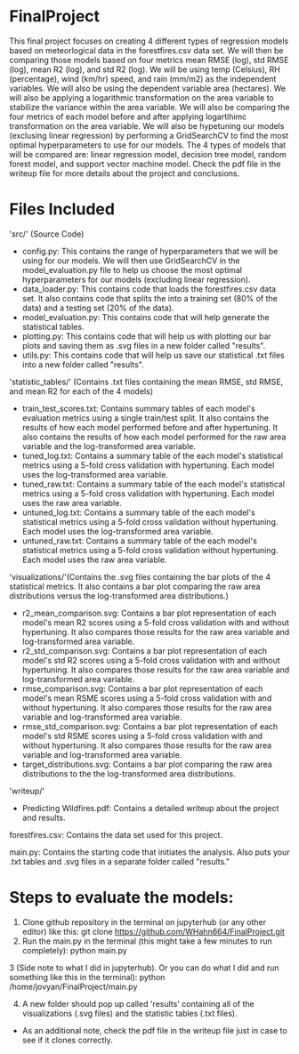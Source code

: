 # FinalProject
This final project focuses on creating 4 different types of regression models based on meteorlogical data in the forestfires.csv data set. We will then be comparing those models based on four metrics mean RMSE (log), std RMSE (log), mean R2 (log), and std R2 (log). We will be using temp (Celsius), RH (percentage), wind (km/hr) speed, and rain (mm/m2) as the independent variables. We will also be using the dependent variable area (hectares). We will also be applying a logarithmic transformation on the area variable to stabilize the variance within the area variable. We will also be comparing the four metrics of each model before and after applying logartihimc transformation on the area variable. We will also be hypetuning our models (exclusing linear regression) by performing a GridSearchCV to find the most optimal hyperparameters to use for our models. The 4 types of models that will be compared are: linear regression model, decision tree model, random forest model, and support vector machine model. Check the pdf file in the writeup file for more details about the project and conclusions. 

# Files Included
'src/' (Source Code)

- config.py: This contains the range of hyperparameters that we will be using for our models. We will then use GridSearchCV in the model_evaluation.py file to help us choose the most optimal hyperparameters for our models (excluding linear regression).
- data_loader.py: This contains code that loads the forestfires.csv data set. It also contains code that splits the into a training set (80% of the data) and a testing set (20% of the data).
- model_evaluation.py: This contains code that will help generate the statistical tables.
- plotting.py: This contains code that will help us with plotting our bar plots and saving them as .svg files in a new folder called "results".
- utils.py: This contains code that will help us save our statistical .txt files into a new folder called "results". 

'statistic_tables/' (Contains .txt files containing the mean RMSE, std RMSE, and mean R2 for each of the 4 models)

- train_test_scores.txt: Contains summary tables of each model's evaluation metrics using a single train/test split. It also contains the results of how each model performed before and after hypertuning. It also contains the results of how each model performed for the raw area variable and the log-transformed area variable.
- tuned_log.txt: Contains a summary table of the each model's statistical metrics using a 5-fold cross validation with hypertuning. Each model uses the log-transformed area variable.
- tuned_raw.txt: Contains a summary table of the each model's statistical metrics using a 5-fold cross validation with hypertuning. Each model uses the raw area variable. 
- untuned_log.txt: Contains a summary table of the each model's statistical metrics using a 5-fold cross validation without hypertuning. Each model uses the log-transformed area variable. 
- untuned_raw.txt: Contains a summary table of the each model's statistical metrics using a 5-fold cross validation without hypertuning. Each model uses the raw area variable. 

'visualizations/'(Contains the .svg files containing the bar plots of the 4 statistical metrics. It also contains a bar plot comparing the raw area distributions versus the log-transformed area distributions.)

- r2_mean_comparison.svg: Contains a bar plot representation of each model's mean R2 scores using a 5-fold cross validation with and without hypertuning. It also compares those results for the raw area variable and log-transformed area variable. 
- r2_std_comparison.svg: Contains a bar plot representation of each model's std R2 scores using a 5-fold cross validation with and without hypertuning. It also compares those results for the raw area variable and log-transformed area variable. 
- rmse_comparison.svg: Contains a bar plot representation of each model's mean RSME scores using a 5-fold cross validation with and without hypertuning. It also compares those results for the raw area variable and log-transformed area variable. 
- rmse_std_comparison.svg: Contains a bar plot representation of each model's std RSME scores using a 5-fold cross validation with and without hypertuning. It also compares those results for the raw area variable and log-transformed area variable. 
- target_distributions.svg: Contains a bar plot comparing the raw area distributions to the the log-transformed area distributions.

'writeup/'

- Predicting Wildfires.pdf: Contains a detailed writeup about the project and results.


forestfires.csv: Contains the data set used for this project.

main.py: Contains the starting code that initiates the analysis. Also puts your .txt tables and .svg files in a separate folder called "results."

# Steps to evaluate the models:

1. Clone github repository in the terminal on jupyterhub (or any other editor) like this:
git clone https://github.com/WHahn664/FinalProject.git
2. Run the main.py in the terminal (this might take a few minutes to run completely):
python main.py

3 (Side note to what I did in jupyterhub). Or you can do what I did and run something like this in the terminal):
python /home/jovyan/FinalProject/main.py

4. A new folder should pop up called 'results' containing all of the visualizations (.svg files) and the statistic tables (.txt files). 

* As an additional note, check the pdf file in the writeup file just in case to see if it clones correctly.
